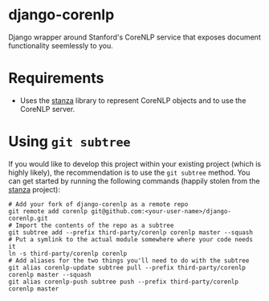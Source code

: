 # django-corenlp
Django wrapper around Stanford's CoreNLP service that exposes document functionality seemlessly to you.

# Requirements
* Uses the [stanza](https://github.com/stanfordnlp/stanza) library to represent CoreNLP objects and to use the
CoreNLP server.

# Using `git subtree`

If you would like to develop this project within your existing project (which is highly likely), the recommendation is to use the `git subtree` method.
You can get started by running the following commands (happily stolen from the [stanza](https://github.com/stanfordnlp/stanza) project):

    # Add your fork of django-corenlp as a remote repo
    git remote add corenlp git@github.com:<your-user-name>/django-corenlp.git
    # Import the contents of the repo as a subtree
    git subtree add --prefix third-party/corenlp corenlp master --squash
    # Put a symlink to the actual module somewhere where your code needs it
    ln -s third-party/corenlp corenlp
    # Add aliases for the two things you'll need to do with the subtree
    git alias corenlp-update subtree pull --prefix third-party/corenlp corenlp master --squash
    git alias corenlp-push subtree push --prefix third-party/corenlp corenlp master

